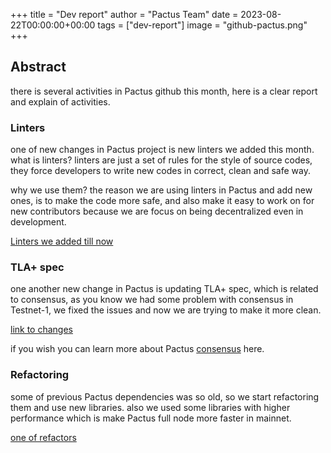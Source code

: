 +++
title = "Dev report"
author = "Pactus Team"
date = 2023-08-22T00:00:00+00:00
tags = ["dev-report"]
image = "github-pactus.png"
+++

## Abstract

there is several activities in Pactus github this month, here is a clear report and explain of activities.

### Linters

one of new changes in Pactus project is new linters we added this month.
what is linters?
linters are just a set of rules for the style of source codes, they force developers to write new codes
in correct, clean and safe way.

why we use them?
the reason we are using linters in Pactus and add new ones, is to make the code more safe,
and also make it easy to work on for new contributors because we are focus on being decentralized even in development.

[Linters we added till now](https://github.com/pactus-project/pactus/issues/644)

### TLA+ spec

one another new change in Pactus is updating TLA+ spec, which is related to consensus,
as you know we had some problem with consensus in Testnet-1, we fixed the issues and now we are trying to make it more clean.

[link to changes](https://github.com/pactus-project/pactus/pull/641)

if you wish you can learn more about Pactus [consensus](https://docs.pactus.org/protocol/consensus/specification/) here.

### Refactoring

some of previous Pactus dependencies was so old, so we start refactoring them and use new libraries.
also we used some libraries with higher performance which is make Pactus full node more faster in mainnet.

[one of refactors](https://github.com/pactus-project/pactus/pull/613)
